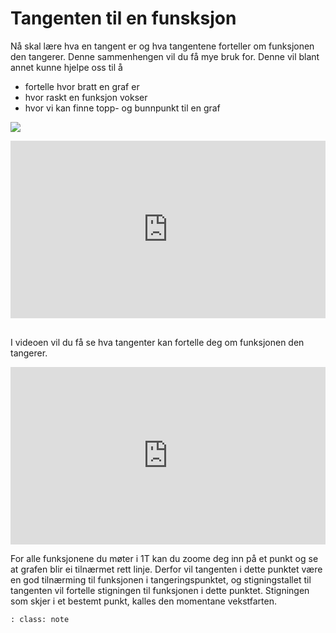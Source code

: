 # Tangenten til en funsksjon

Nå skal lære hva en tangent er og hva tangentene forteller om funksjonen den tangerer. Denne sammenhengen vil du få mye bruk for. Denne vil blant annet kunne hjelpe oss til å 

* fortelle hvor bratt en graf er
* hvor raskt en funksjon vokser
* hvor vi kan finne topp- og bunnpunkt til en graf

![](/bilder/tangent.jpg)

<div style="padding:56.25% 0 0 0;position:relative;"><iframe src="https://player.vimeo.com/video/86001854?h=97f0004b86&title=0&byline=0&portrait=0" style="position:absolute;top:0;left:0;width:100%;height:100%;" frameborder="0" allow="autoplay; fullscreen; picture-in-picture" allowfullscreen></iframe></div><script src="https://player.vimeo.com/api/player.js"></script>

<br>

I videoen vil du få se hva tangenter kan fortelle deg om funksjonen den tangerer.

<div style="padding:56.25% 0 0 0;position:relative;"><iframe src="https://player.vimeo.com/video/86002106?h=eef2026b81&title=0&byline=0&portrait=0" style="position:absolute;top:0;left:0;width:100%;height:100%;" frameborder="0" allow="autoplay; fullscreen; picture-in-picture" allowfullscreen></iframe></div><script src="https://player.vimeo.com/api/player.js"></script>



For alle funksjonene du møter i 1T kan du zoome deg inn på et punkt og se at grafen blir ei tilnærmet rett linje. Derfor vil tangenten i dette punktet være en god tilnærming til funksjonen i tangeringspunktet, og stigningstallet til tangenten vil fortelle stigningen til funksjonen i dette punktet. Stigningen som skjer i et bestemt punkt, kalles den momentane vekstfarten.
```{admonition} Oppgave 1
: class: note
```